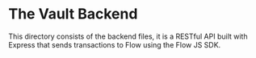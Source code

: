 # The Vault Backend

This directory consists of the backend files, it is a RESTful API built with Express that sends transactions to Flow using the Flow JS SDK.
